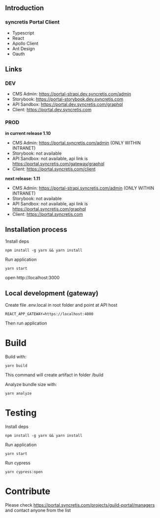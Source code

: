 ## Introduction

### syncretis Portal Client

- Typescript
- React
- Apollo Client
- Ant Design
- Oauth

## Links

### DEV

* CMS Admin: https://portal-strapi.dev.syncretis.com/admin
* Storybook: https://portal-storybook.dev.syncretis.com
* API Sandbox: https://portal.dev.syncretis.com/graphql
* Client: https://portal.dev.syncretis.com

### PROD

**in current release 1.10**

* CMS Admin: https://portal.syncretis.com/admin (ONLY WITHIN INTRANET)
* Storybook: not available
* API Sandbox: not available, api link is https://portal.syncretis.com/gateway/graphql
* Client: https://portal.syncretis.com/client

**next release: 1.11**

* CMS Admin: https://portal-strapi.syncretis.com/admin (ONLY WITHIN INTRANET)
* Storybook: not available
* API Sandbox: not available, api link is https://portal.syncretis.com/graphql
* Client: https://portal.syncretis.com

## Installation process

1nstall deps

`npm install -g yarn && yarn install`

Run application

`yarn start`

open http://localhost:3000

## Local development (gateway)

Create file .env.local in root folder and point at API host

`REACT_APP_GATEWAY=https://localhost:4000`

Then run application

# Build

Build with:

`yarn build`

This command will create artifact in folder /build

Analyze bundle size with:

`yarn analyze`

# Testing

Install deps

`npm install -g yarn && yarn install`

Run application

`yarn start`

Run cypress

`yarn cypress:open`

# Contribute

Please check https://portal.syncretis.com/projects/guild-portal/managers and contact anyone from the list
